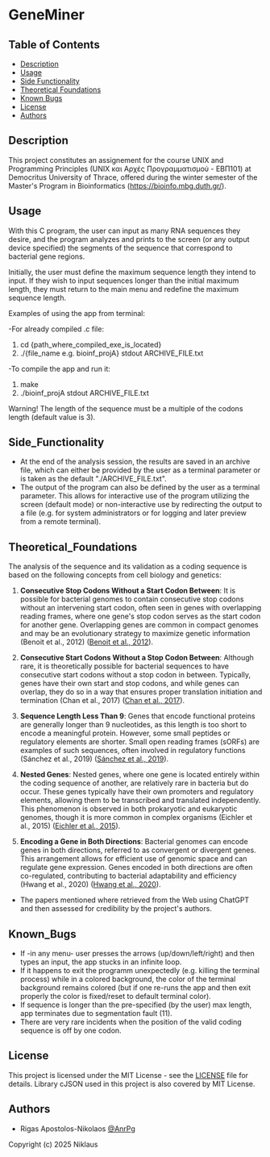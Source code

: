 # GeneMiner

## Table of Contents
- [Description](#description)
- [Usage](#usage)
- [Side Functionality](#side_functionality)
- [Theoretical Foundations](#theoretical_foundations)
- [Known Bugs](#known_bugs)
- [License](#license)
- [Authors](#authors)

## Description
This project constitutes an assignement for the course UNIX and Programming Principles (UNIX και Αρχές Προγραμματισμού - ΕΒΠ101) at Democritus University of Thrace, offered during the winter semester of the Master's Program in Bioinformatics (https://bioinfo.mbg.duth.gr/).

## Usage
With this C program, the user can input as many RNA sequences they desire, and the program analyzes and prints to the screen (or any output device specified) the segments of the sequence that correspond to bacterial gene regions.

Initially, the user must define the maximum sequence length they intend to input. If they wish to input sequences longer than the initial maximum length, they must return to the main menu and redefine the maximum sequence length.



Examples of using the app from terminal:

-For already compiled .c file:
  1. cd {path_where_compiled_exe_is_located}
  2. ./{file_name e.g. bioinf_projA} stdout ARCHIVE_FILE.txt

-To compile the app and run it:
  1. make
  2. ./bioinf_projA stdout ARCHIVE_FILE.txt



Warning! The length of the sequence must be a multiple of the codons length (default value is 3).

## Side_Functionality
- At the end of the analysis session, the results are saved in an archive file, which can either be provided by the user as a terminal parameter or is taken as the default "./ARCHIVE_FILE.txt".
- The output of the program can also be defined by the user as a terminal parameter. This allows for interactive use of the program utilizing the screen (default mode) or non-interactive use by redirecting the output to a file (e.g. for system administrators or for logging and later preview from a remote terminal).

## Theoretical_Foundations
The analysis of the sequence and its validation as a coding sequence is based on the following concepts from cell biology and genetics:

1. **Consecutive Stop Codons Without a Start Codon Between**: It is possible for bacterial genomes to contain consecutive stop codons without an intervening start codon, often seen in genes with overlapping reading frames, where one gene's stop codon serves as the start codon for another gene. Overlapping genes are common in compact genomes and may be an evolutionary strategy to maximize genetic information (Benoit et al., 2012) ([Benoit et al., 2012](https://biologydirect.biomedcentral.com/articles/10.1186/1745-6150-7-30)).

2. **Consecutive Start Codons Without a Stop Codon Between**: Although rare, it is theoretically possible for bacterial sequences to have consecutive start codons without a stop codon in between. Typically, genes have their own start and stop codons, and while genes can overlap, they do so in a way that ensures proper translation initiation and termination (Chan et al., 2017) ([Chan et al., 2017](https://biology.stackexchange.com/questions/46427/multiple-start-and-stop-codons-in-mrna-and-pre-mrna)).

3. **Sequence Length Less Than 9**: Genes that encode functional proteins are generally longer than 9 nucleotides, as this length is too short to encode a meaningful protein. However, some small peptides or regulatory elements are shorter. Small open reading frames (sORFs) are examples of such sequences, often involved in regulatory functions (Sánchez et al., 2019) ([Sánchez et al., 2019](https://pmc.ncbi.nlm.nih.gov/articles/PMC7256928/)).

4. **Nested Genes**: Nested genes, where one gene is located entirely within the coding sequence of another, are relatively rare in bacteria but do occur. These genes typically have their own promoters and regulatory elements, allowing them to be transcribed and translated independently. This phenomenon is observed in both prokaryotic and eukaryotic genomes, though it is more common in complex organisms (Eichler et al., 2015) ([Eichler et al., 2015](https://www.nature.com/articles/srep13634)).

5. **Encoding a Gene in Both Directions**: Bacterial genomes can encode genes in both directions, referred to as convergent or divergent genes. This arrangement allows for efficient use of genomic space and can regulate gene expression. Genes encoded in both directions are often co-regulated, contributing to bacterial adaptability and efficiency (Hwang et al., 2020) ([Hwang et al., 2020](https://arxiv.org/abs/2008.10758)).

* The papers mentioned where retrieved from the Web using ChatGPT and then assessed for credibility by the project's authors.

## Known_Bugs
- If -in any menu- user presses the arrows (up/down/left/right) and then types an input, the app stucks in an infinite loop.
- If it happens to exit the programm unexpectedly (e.g. killing the terminal process) while in a colored background, the color of the terminal background remains colored (but if one re-runs the app and then exit properly the color is fixed/reset to default terminal color).
- If sequence is longer than the pre-specified (by the user) max length, app terminates due to segmentation fault (11).
- There are very rare incidents when the position of the valid coding sequence is off by one codon.

## License
This project is licensed under the MIT License - see the [LICENSE](LICENSE) file for details. Library cJSON used in this project is also covered by MIT License.

## Authors
- Rigas Apostolos-Nikolaos [@AnrPg](https://github.com/AnrPg)

Copyright (c) 2025 Niklaus
